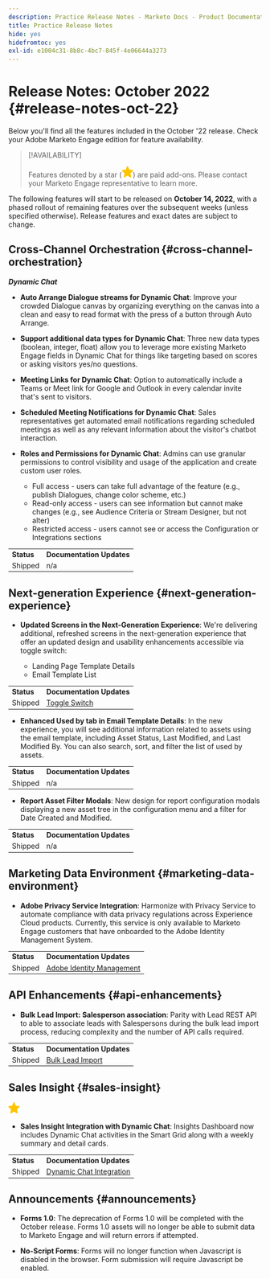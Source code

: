 ```yaml
---
description: Practice Release Notes - Marketo Docs - Product Documentation
title: Practice Release Notes
hide: yes
hidefromtoc: yes
exl-id: e1004c31-8b8c-4bc7-845f-4e06644a3273
---
```

# Release Notes: October 2022 {#release-notes-oct-22}

Below you'll find all the features included in the October '22 release. Check your Adobe Marketo Engage edition for feature availability.

>[!AVAILABILITY]
>
>Features denoted by a star (![star](assets/yellow-star.png)) are paid add-ons. Please contact your Marketo Engage representative to learn more.

The following features will start to be released on **October 14, 2022**, with a phased rollout of remaining features over the subsequent weeks (unless specified otherwise). Release features and exact dates are subject to change.

## Cross-Channel Orchestration {#cross-channel-orchestration}

_**Dynamic Chat**_

* **Auto Arrange Dialogue streams for Dynamic Chat**: Improve your crowded Dialogue canvas by organizing everything on the canvas into a clean and easy to read format with the press of a button through Auto Arrange.  

* **Support additional data types for Dynamic Chat**: Three new data types (boolean, integer, float) allow you to leverage more existing Marketo Engage fields in Dynamic Chat for things like targeting based on scores or asking visitors yes/no questions.  

* **Meeting Links for Dynamic Chat**: Option to automatically include a Teams or Meet link for Google and Outlook in every calendar invite that's sent to visitors.

* **Scheduled Meeting Notifications for Dynamic Chat**: Sales representatives get automated email notifications regarding scheduled meetings as well as any relevant information about the visitor's chatbot interaction.

* **Roles and Permissions for Dynamic Chat**: Admins can use granular permissions to control visibility and usage of the application and create custom user roles.

  * Full access - users can take full advantage of the feature (e.g., publish Dialogues, change color scheme, etc.)
  * Read-only access - users can see information but cannot make changes (e.g., see Audience Criteria or Stream Designer, but not alter)
  * Restricted access - users cannot see or access the Configuration or Integrations sections

<table> 
  <tr> 
   <td><b>Status</b></td>
   <td><b>Documentation Updates</b></td>
  </tr>
  <tr> 
   <td>Shipped</td>
   <td>n/a</td>
  </tr>
  </tbody>
</table>

## Next-generation Experience {#next-generation-experience}

* **Updated Screens in the Next-Generation Experience**: We're delivering additional, refreshed screens in the next-generation experience that offer an updated design and usability enhancements accessible via toggle switch:

  * Landing Page Template Details
  * Email Template List

<table> 
  <tr> 
   <td><b>Status</b></td>
   <td><b>Documentation Updates</b></td>
  </tr>
  <tr> 
   <td>Shipped</td>
   <td><a href="/help/marketo/product-docs/marketo-engage-next-generation-experience/toggle-switch.md">Toggle Switch</a></td>
  </tr>
  </tbody>
</table>

* **Enhanced Used by tab in Email Template Details**: In the new experience, you will see additional information related to assets using the email template, including Asset Status, Last Modified, and Last Modified By. You can also search, sort, and filter the list of used by assets.

<table> 
  <tr> 
   <td><b>Status</b></td>
   <td><b>Documentation Updates</b></td>
  </tr>
  <tr> 
   <td>Shipped</td>
   <td>n/a</td>
  </tr>
  </tbody>
</table>

* **Report Asset Filter Modals**: New design for report configuration modals displaying a new asset tree in the configuration menu and a filter for Date Created and Modified.

<table> 
  <tr> 
   <td><b>Status</b></td>
   <td><b>Documentation Updates</b></td>
  </tr>
  <tr> 
   <td>Shipped</td>
   <td>n/a</td>
  </tr>
  </tbody>
</table>

## Marketing Data Environment {#marketing-data-environment}

* **Adobe Privacy Service Integration**: Harmonize with Privacy Service to automate compliance with data privacy regulations across Experience Cloud products. Currently, this service is only available to Marketo Engage customers that have onboarded to the Adobe Identity Management System.

<table> 
  <tr> 
   <td><b>Status</b></td>
   <td><b>Documentation Updates</b></td>
  </tr>
  <tr> 
   <td>Shipped</td>
   <td><a href="/help/marketo/product-docs/administration/marketo-with-adobe-identity/adobe-identity-management-overview.md">Adobe Identity Management</a></td>
  </tr>
  </tbody>
</table>

## API Enhancements {#api-enhancements}

* **Bulk Lead Import: Salesperson association**: Parity with Lead REST API to able to associate leads with Salespersons during the bulk lead import process, reducing complexity and the number of API calls required.

<table> 
  <tr> 
   <td><b>Status</b></td>
   <td><b>Documentation Updates</b></td>
  </tr>
  <tr> 
   <td>Shipped</td>
   <td><a href="https://developers.marketo.com/rest-api/bulk-import/bulk-lead-import/">Bulk Lead Import</a></td>
  </tr>
  </tbody>
</table>

## Sales Insight {#sales-insight}

![(star)](assets/yellow-star.png)

* **Sales Insight Integration with Dynamic Chat**: Insights Dashboard now includes Dynamic Chat activities in the Smart Grid along with a weekly summary and detail cards.

<table> 
  <tr> 
   <td><b>Status</b></td>
   <td><b>Documentation Updates</b></td>
  </tr>
  <tr> 
   <td>Shipped</td>
   <td><a href="/help/marketo/product-docs/marketo-sales-insight/msi-for-salesforce/features/dynamic-chat-integration.md">Dynamic Chat Integration</a></td>
  </tr>
  </tbody>
</table>

## Announcements {#announcements}

* **Forms 1.0**: The deprecation of Forms 1.0 will be completed with the October release. Forms 1.0 assets will no longer be able to submit data to Marketo Engage and will return errors if attempted.

* **No-Script Forms**: Forms will no longer function when Javascript is disabled in the browser. Form submission will require Javascript be enabled.
